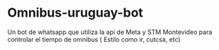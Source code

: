 # Omnibus-uruguay-bot
Un bot de whatsapp que utiliza la api de Meta y STM Montevideo para controlar el tiempo de omnibus ( Estilo como ir, cutcsa, etc)
